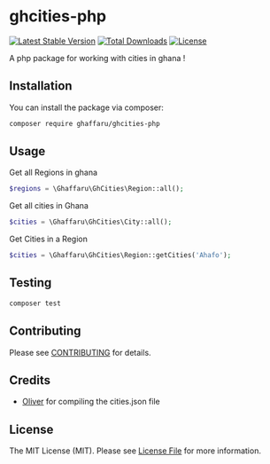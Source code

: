 # ghcities-php
[![Latest Stable Version](https://poser.pugx.org/ghaffaru/ghcities-php/v)](//packagist.org/packages/ghaffaru/ghcities-php)
[![Total Downloads](https://poser.pugx.org/ghaffaru/ghcities-php/downloads)](//packagist.org/packages/ghaffaru/ghcities-php)
[![License](https://poser.pugx.org/ghaffaru/ghcities-php/license)](//packagist.org/packages/ghaffaru/ghcities-php)

A php package for working with cities in ghana !

## Installation

You can install the package via composer:

```bash
composer require ghaffaru/ghcities-php
```

## Usage

Get all Regions in ghana
``` php
$regions = \Ghaffaru\GhCities\Region::all();
```

Get all cities in Ghana
``` php
$cities = \Ghaffaru\GhCities\City::all();
```

Get Cities in a Region
``` php
$cities = \Ghaffaru\GhCities\Region::getCities('Ahafo');
```
## Testing

``` bash
composer test
```

## Contributing

Please see [CONTRIBUTING](./CONTRIBUTING.md) for details.

## Credits

- [Oliver](https://github.com/codingoliver/ghana-cities) for compiling the cities.json file

## License

The MIT License (MIT). Please see [License File](LICENSE.md) for more information.
